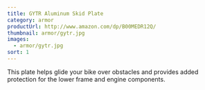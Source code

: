 ```yaml
---
title: GYTR Aluminum Skid Plate
category: armor
productUrl: http://www.amazon.com/dp/B00MEDR12Q/
thumbnail: armor/gytr.jpg
images:
  - armor/gytr.jpg
sort: 1
---
```


This plate helps glide your bike over obstacles and provides added protection for the lower frame and engine components.


